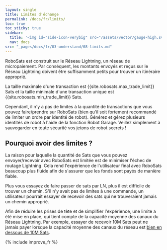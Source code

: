 ```yaml
---
layout: single
title: Limites d'échange
permalink: /docs/fr/limits/
toc: true
toc_sticky: true
sidebar:
  title: '<img id="side-icon-verybig" src="/assets/vector/gauge-high.svg"/>Limites'
  nav: docs
src: "_pages/docs/fr/03-understand/08-limits.md"
---
```


RoboSats est construit sur le Réseau Lightning, un réseau de micropaiement. Par conséquent, les montants envoyés et reçus sur le Réseau Lightning doivent être suffisamment petits pour trouver un itinéraire approprié.

La taille maximale d'une transaction est {{site.robosats.max_trade_limit}} Sats et la taille minimale d'une transaction unique est {{site.robosats.min_trade_limit}} Sats.

Cependant, il n'y a pas de limites à la quantité de transactions que vous pouvez faire/prendre sur RoboSats (bien qu'il soit fortement recommandé de limiter un ordre par identité de robot). Générez et gérez plusieurs identités de robot à l'aide de la fonction Robot Garage. Veillez simplement à sauvegarder en toute sécurité vos jetons de robot secrets !

## **Pourquoi avoir des limites ?**

La raison pour laquelle la quantité de Sats que vous pouvez envoyer/recevoir avec RoboSats est limitée est de minimiser l'échec de routage Lightning. Cela rend l'expérience de l'utilisateur final avec RoboSats beaucoup plus fluide afin de s'assurer que les fonds sont payés de manière fiable.

Plus vous essayez de faire passer de sats par LN, plus il est difficile de trouver un chemin. S'il n'y avait pas de limites à une commande, un utilisateur pourrait essayer de recevoir des sats qui ne trouveraient jamais un chemin approprié.

Afin de réduire les prises de tête et de simplifier l'expérience, une limite a été mise en place, qui tient compte de la capacité moyenne des canaux du Réseau Lightning. Par exemple, essayer de recevoir 10M Sats peut ne jamais payer lorsque la capacité moyenne des canaux du réseau est [bien en dessous de 10M Sats](https://1ml.com/statistics).

{% include improve_fr %}
